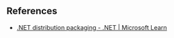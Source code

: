 

## References

- [.NET distribution packaging - .NET | Microsoft Learn](https://learn.microsoft.com/en-us/dotnet/core/distribution-packaging)